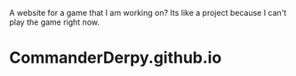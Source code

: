 A website for a game that I am working on?
Its like a project because I can't play the game right now.

# CommanderDerpy.github.io
